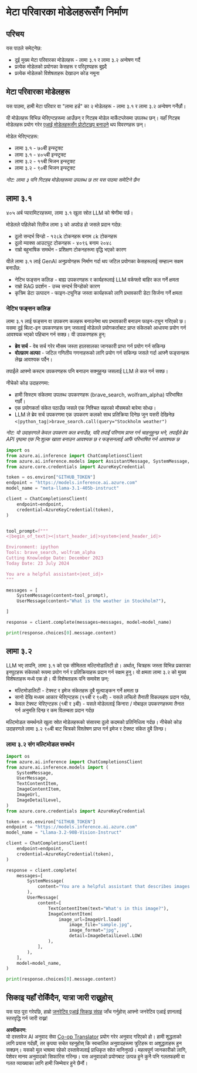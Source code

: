 <!--
CO_OP_TRANSLATOR_METADATA:
{
  "original_hash": "4c2a0b0c738b649ef049fb99a23be661",
  "translation_date": "2025-05-20T11:09:19+00:00",
  "source_file": "21-meta/README.md",
  "language_code": "ne"
}
-->
# मेटा परिवारका मोडेलहरूसँग निर्माण

## परिचय

यस पाठले समेट्नेछ:

- दुई मुख्य मेटा परिवारका मोडेलहरू - लामा ३.१ र लामा ३.२ अन्वेषण गर्दै
- प्रत्येक मोडेलको प्रयोगका केसहरू र परिदृश्यहरू बुझ्दै
- प्रत्येक मोडेलको विशेषताहरू देखाउन कोड नमूना

## मेटा परिवारका मोडेलहरू

यस पाठमा, हामी मेटा परिवार वा "लामा हर्ड" का २ मोडेलहरू - लामा ३.१ र लामा ३.२ अन्वेषण गर्नेछौं।

यी मोडेलहरू विभिन्न भेरिएन्टहरूमा आउँछन् र गिटहब मोडेल मार्केटप्लेसमा उपलब्ध छन्। यहाँ गिटहब मोडेलहरू प्रयोग गरेर [एआई मोडेलहरूसँग प्रोटोटाइप बनाउने](https://docs.github.com/en/github-models/prototyping-with-ai-models?WT.mc_id=academic-105485-koreyst) थप विवरणहरू छन्।

मोडेल भेरिएन्टहरू:
- लामा ३.१ - ७०बी इन्स्ट्रक्ट
- लामा ३.१ - ४०५बी इन्स्ट्रक्ट
- लामा ३.२ - ११बी भिजन इन्स्ट्रक्ट
- लामा ३.२ - ९०बी भिजन इन्स्ट्रक्ट

*नोट: लामा ३ पनि गिटहब मोडेलहरूमा उपलब्ध छ तर यस पाठमा समेटिने छैन*

## लामा ३.१

४०५ अर्ब प्यारामिटरहरूमा, लामा ३.१ खुला स्रोत LLM को श्रेणीमा पर्छ।

मोडेलले पहिलेको रिलीज लामा ३ को अपग्रेड हो जसले प्रदान गर्दछ:

- ठूलो सन्दर्भ विन्डो - १२८k टोकनहरू बनाम ८k टोकनहरू
- ठूलो म्याक्स आउटपुट टोकनहरू - ४०९६ बनाम २०४८
- राम्रो बहुभाषिक समर्थन - प्रशिक्षण टोकनहरूमा वृद्धि भएको कारण

यीले लामा ३.१ लाई GenAI अनुप्रयोगहरू निर्माण गर्दा थप जटिल प्रयोगका केसहरूलाई सम्हाल्न सक्षम बनाउँछ:
- नेटिभ फङ्सन कलिङ - बाह्य उपकरणहरू र कार्यहरूलाई LLM वर्कफ्लो बाहिर कल गर्ने क्षमता
- राम्रो RAG प्रदर्शन - उच्च सन्दर्भ विन्डोको कारण
- कृत्रिम डेटा उत्पादन - फाइन-ट्युनिङ जस्ता कार्यहरूको लागि प्रभावकारी डेटा सिर्जना गर्ने क्षमता

### नेटिभ फङ्सन कलिङ

लामा ३.१ लाई फङ्सन वा उपकरण कलहरू बनाउनेमा थप प्रभावकारी बनाउन फाइन-ट्युन गरिएको छ। यसमा दुई बिल्ट-इन उपकरणहरू छन् जसलाई मोडेलले प्रयोगकर्ताबाट प्राप्त संकेतको आधारमा प्रयोग गर्न आवश्यक भएको पहिचान गर्न सक्छ। यी उपकरणहरू हुन्:

- **ब्रेव सर्च** - वेब सर्च गरेर मौसम जस्ता हालसालका जानकारी प्राप्त गर्न प्रयोग गर्न सकिन्छ
- **वोल्फ्राम अल्फा** - जटिल गणितीय गणनाहरूको लागि प्रयोग गर्न सकिन्छ जसले गर्दा आफ्नै फङ्सनहरू लेख्न आवश्यक पर्दैन।

तपाईंले आफ्नो कस्टम उपकरणहरू पनि बनाउन सक्नुहुन्छ जसलाई LLM ले कल गर्न सक्छ।

नीचेको कोड उदाहरणमा:

- हामी सिस्टम संकेतमा उपलब्ध उपकरणहरू (brave_search, wolfram_alpha) परिभाषित गर्छौं।
- एक प्रयोगकर्ता संकेत पठाउँछ जसले एक निश्चित सहरको मौसमको बारेमा सोध्छ।
- LLM ले ब्रेव सर्च उपकरणमा एक उपकरण कलको साथ प्रतिक्रिया दिनेछ जुन यसरी देखिनेछ `<|python_tag|>brave_search.call(query="Stockholm weather")`

*नोट: यो उदाहरणले केवल उपकरण कल बनाउँछ, यदि तपाईं परिणाम प्राप्त गर्न चाहनुहुन्छ भने, तपाईंले ब्रेव API पृष्ठमा एक नि:शुल्क खाता बनाउन आवश्यक छ र फङ्सनलाई आफैं परिभाषित गर्न आवश्यक छ*

```python 
import os
from azure.ai.inference import ChatCompletionsClient
from azure.ai.inference.models import AssistantMessage, SystemMessage, UserMessage
from azure.core.credentials import AzureKeyCredential

token = os.environ["GITHUB_TOKEN"]
endpoint = "https://models.inference.ai.azure.com"
model_name = "meta-llama-3.1-405b-instruct"

client = ChatCompletionsClient(
    endpoint=endpoint,
    credential=AzureKeyCredential(token),
)


tool_prompt=f"""
<|begin_of_text|><|start_header_id|>system<|end_header_id|>

Environment: ipython
Tools: brave_search, wolfram_alpha
Cutting Knowledge Date: December 2023
Today Date: 23 July 2024

You are a helpful assistant<|eot_id|>
"""

messages = [
    SystemMessage(content=tool_prompt),
    UserMessage(content="What is the weather in Stockholm?"),

]

response = client.complete(messages=messages, model=model_name)

print(response.choices[0].message.content)
```

## लामा ३.२

LLM भए तापनि, लामा ३.१ को एक सीमितता मल्टिमोडालिटी हो। अर्थात्, चित्रहरू जस्ता विभिन्न प्रकारका इनपुटहरू संकेतको रूपमा प्रयोग गर्न र प्रतिक्रियाहरू प्रदान गर्न सक्षम हुनु। यो क्षमता लामा ३.२ को मुख्य विशेषताहरू मध्ये एक हो। यी विशेषताहरू पनि समावेश छन्:

- मल्टिमोडालिटी - टेक्स्ट र इमेज संकेतहरू दुबै मूल्याङ्कन गर्ने क्षमता छ
- सानो देखि मध्यम आकार भेरिएन्टहरू (११बी र ९०बी) - यसले लचिलो तैनाती विकल्पहरू प्रदान गर्दछ,
- केवल टेक्स्ट भेरिएन्टहरू (१बी र ३बी) - यसले मोडेललाई किनारा / मोबाइल उपकरणहरूमा तैनात गर्न अनुमति दिन्छ र कम विलम्बता प्रदान गर्दछ

मल्टिमोडल समर्थनले खुला स्रोत मोडेलहरूको संसारमा ठूलो कदमको प्रतिनिधित्व गर्दछ। नीचेको कोड उदाहरणले लामा ३.२ ९०बी बाट चित्रको विश्लेषण प्राप्त गर्न इमेज र टेक्स्ट संकेत दुबै लिन्छ।

### लामा ३.२ संग मल्टिमोडल समर्थन

```python 
import os
from azure.ai.inference import ChatCompletionsClient
from azure.ai.inference.models import (
    SystemMessage,
    UserMessage,
    TextContentItem,
    ImageContentItem,
    ImageUrl,
    ImageDetailLevel,
)
from azure.core.credentials import AzureKeyCredential

token = os.environ["GITHUB_TOKEN"]
endpoint = "https://models.inference.ai.azure.com"
model_name = "Llama-3.2-90B-Vision-Instruct"

client = ChatCompletionsClient(
    endpoint=endpoint,
    credential=AzureKeyCredential(token),
)

response = client.complete(
    messages=[
        SystemMessage(
            content="You are a helpful assistant that describes images in details."
        ),
        UserMessage(
            content=[
                TextContentItem(text="What's in this image?"),
                ImageContentItem(
                    image_url=ImageUrl.load(
                        image_file="sample.jpg",
                        image_format="jpg",
                        detail=ImageDetailLevel.LOW)
                ),
            ],
        ),
    ],
    model=model_name,
)

print(response.choices[0].message.content)
```

## सिकाइ यहाँ रोकिँदैन, यात्रा जारी राख्नुहोस्

यस पाठ पूरा गरेपछि, हाम्रो [जनरेटिव एआई सिकाइ संग्रह](https://aka.ms/genai-collection?WT.mc_id=academic-105485-koreyst) जाँच गर्नुहोस् आफ्नो जनरेटिव एआई ज्ञानलाई स्तरवृद्धि गर्न जारी राख्न!

**अस्वीकरण**:  
यो दस्तावेज AI अनुवाद सेवा [Co-op Translator](https://github.com/Azure/co-op-translator) प्रयोग गरेर अनुवाद गरिएको हो। हामी शुद्धताको लागि प्रयास गर्दछौं, तर कृपया सचेत रहनुहोस् कि स्वचालित अनुवादहरूमा त्रुटिहरू वा अशुद्धताहरू हुन सक्छन्। यसको मूल भाषामा रहेको दस्तावेजलाई प्राधिकृत स्रोत मानिनुपर्छ। महत्वपूर्ण जानकारीको लागि, पेशेवर मानव अनुवादको सिफारिस गरिन्छ। यस अनुवादको प्रयोगबाट उत्पन्न हुने कुनै पनि गलतफहमी वा गलत व्याख्याका लागि हामी जिम्मेवार हुने छैनौं।